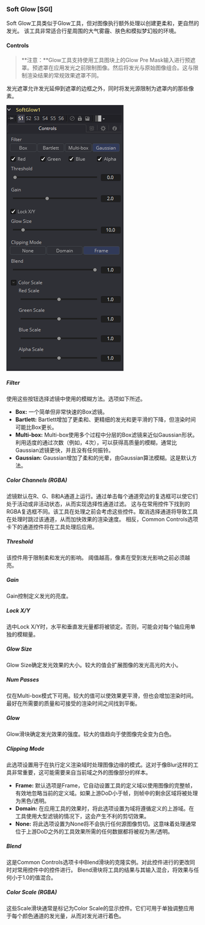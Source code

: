 ### Soft Glow [SGl]

Soft Glow工具类似于Glow工具，但对图像执行额外处理以创建更柔和，更自然的发光。
该工具非常适合行星周围的大气雾霾、肤色和模拟梦幻般的环境。

#### Controls

> **注意：**Glow工具支持使用工具图块上的Glow Pre Mask输入进行预遮罩。预遮罩在应用发光之前限制图像。然后将发光与原始图像组合。这与限制渲染结果的常规效果遮罩不同。

发光遮罩允许发光延伸到遮罩的边框之外，同时将发光源限制为遮罩内的那些像素。

![SGl_Controls](images/SGl_Controls.png)

##### Filter

使用这些按钮选择滤镜中使用的模糊方法。选项如下所述。

- **Box:** 一个简单但非常快速的Box滤镜。
- **Bartlett:** Bartlett增加了更柔和、更精细的发光和更平滑的下降，但渲染时间可能比Box更长。
- **Multi-box:** Multi-box使用多个过程中分层的Box滤镜来近似Gaussian形状。 利用适度的通过次数（例如，4次），可以获得高质量的模糊，通常比Gaussian滤镜更快，并且没有任何振铃。
- **Gaussian:** Gaussian增加了柔和的光晕，由Gaussian算法模糊。这是默认方法。

##### Color Channels (RGBA)

滤镜默认在R、G、B和A通道上运行。通过单击每个通道旁边的复选框可以使它们处于活动或非活动状态，从而实现选择性通道过滤。
这与在常用控件下找到的RGBA复选框不同。该工具在处理之前会考虑这些控件。取消选择通道将导致工具在处理时跳过该通道，从而加快效果的渲染速度。
相反，Common Controls选项卡下的通道控件将在工具处理后应用。

##### Threshold

该控件用于限制柔和发光的影响。 阈值越高，像素在受到发光影响之前必须越亮。

##### Gain

Gain控制定义发光的亮度。

##### Lock X/Y

选中Lock X/Y时，水平和垂直发光量都将被锁定。否则，可能会对每个轴应用单独的模糊量。

##### Glow Size

Glow Size确定发光效果的大小。较大的值会扩展图像的发光高光的大小。

##### Num Passes

仅在Multi-box模式下可用。较大的值可以使效果更平滑，但也会增加渲染时间。最好在所需要的质量和可接受的渲染时间之间找到平衡。

##### Glow

Glow滑块确定发光效果的强度。较大的值趋向于使图像完全变为白色。

##### Clipping Mode

此选项设置用于在执行定义渲染域时处理图像边缘的模式。这对于像Blur这样的工具非常重要，这可能需要来自当前域之外的图像部分的样本。

- **Frame:** 默认选项是Frame，它自动设置工具的定义域以使用图像的完整帧，有效地忽略当前的定义域。如果上游DoD小于帧，则帧中的剩余区域将被处理为黑色/透明。
- **Domain:** 在应用工具的效果时，将此选项设置为域将遵循定义的上游域。在工具使用大型滤镜的情况下，这会产生不利的剪切效果。
- **None:** 将此选项设置为None将不会执行任何源图像剪切。这意味着处理通常位于上游DoD之外的工具效果所需的任何数据都将被视为黑/透明。

##### Blend

这是Common Controls选项卡中Blend滑块的克隆实例。对此控件进行的更改同时对常用控件中的控件进行。
Blend滑块将工具的结果与其输入混合，将效果与任何小于1.0的值混合。

##### Color Scale (RGBA)

这些Scale滑块通常是标记为Color Scale的显示控件。它们可用于单独调整应用于每个颜色通道的发光量，从而对发光进行着色。